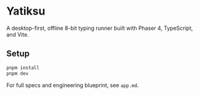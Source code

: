 # Yatiksu

A desktop-first, offline 8-bit typing runner built with Phaser 4, TypeScript, and Vite.

## Setup

```bash
pnpm install
pnpm dev
```

For full specs and engineering blueprint, see `app.md`.
